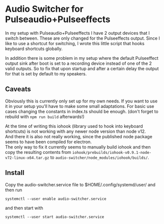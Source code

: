 # Audio Switcher for Pulseaudio+Pulseeffects

In my setup with Pulseaudio+Pulseeffects I have 2 output devices that I switch between. These are only changed for the
Pulseeffects output. Since I like to use a shortcut for switching, I wrote this little script that hooks keyboard
shortcuts globally.

In addition there is some problem in my setup where the default Pulseeffect output sink after boot is set to a recording
device instead of one of the 2 valid outputs. So to fix that upon startup and after a certain delay the output for that
is set by default to my speakers.

## Caveats

Obviously this is currently only set up for my own needs. If you want to use it in your setup you'll have to make some
small adaptations. For basic use cases changing the constants in index.ts should be enough.
(don't forget to rebuild with `npm run build` afterwards!)

At the time of writing this iohook (library used to hook into keyboard shortcuts) is not working with any newer node
version than node v12.  
And there it is also not really working, since the published node package seems to have been compiled for electron.  
The only way to fix it currently seems to manually build iohook and then copy the resulting contents from
`iohook/prebuilds/iohook-v0.9.1-node-v72-linux-x64.tar.gz` to `audio-switcher/node_modules/iohook/builds/`.

## Install

Copy the audio-switcher.service file to $HOME/.config/systemd/user/ and then run

    systemctl --user enable audio-switcher.service

and then start with

    systemctl --user start audio-switcher.service

